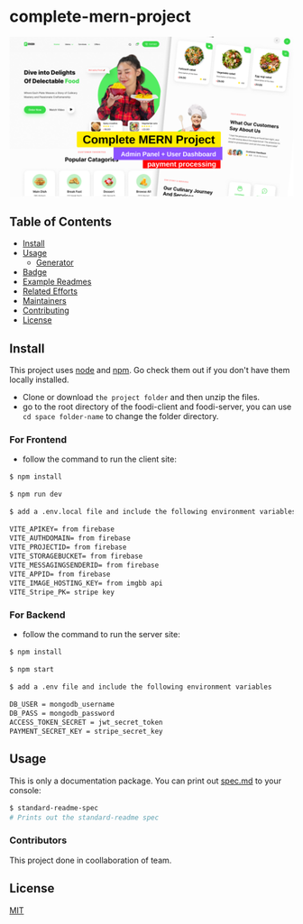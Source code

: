 ﻿# complete-mern-project
![complete-mern-project](/cover-image.png)

## Table of Contents
- [Install](#install)
- [Usage](#usage)
	- [Generator](#generator)
- [Badge](#badge)
- [Example Readmes](#example-readmes)
- [Related Efforts](#related-efforts)
- [Maintainers](#maintainers)
- [Contributing](#contributing)
- [License](#license)

## Install

This project uses [node](http://nodejs.org) and [npm](https://npmjs.com). Go check them out if you don't have them locally installed.

- Clone or download `the project folder` and then unzip the files.
- go to the root directory of the foodi-client and foodi-server, you can use `cd space folder-name` to change the folder directory.

### For Frontend 
- follow the command to run the client site: 

```sh
$ npm install
```
```sh
$ npm run dev
```
```sh
$ add a .env.local file and include the following environment variables
```

```
VITE_APIKEY= from firebase
VITE_AUTHDOMAIN= from firebase
VITE_PROJECTID= from firebase
VITE_STORAGEBUCKET= from firebase
VITE_MESSAGINGSENDERID= from firebase
VITE_APPID= from firebase
VITE_IMAGE_HOSTING_KEY= from imgbb api
VITE_Stripe_PK= stripe key
```

### For Backend
- follow the command to run the server site: 
```sh
$ npm install
```
```sh
$ npm start
```
```sh
$ add a .env file and include the following environment variables
```
```
DB_USER = mongodb_username
DB_PASS = mongodb_password
ACCESS_TOKEN_SECRET = jwt_secret_token
PAYMENT_SECRET_KEY = stripe_secret_key
```

## Usage

This is only a documentation package. You can print out [spec.md](spec.md) to your console:

```sh
$ standard-readme-spec
# Prints out the standard-readme spec
```

### Contributors

This project done in coollaboration of team.  


## License

[MIT](LICENSE) 

